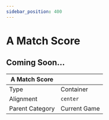 ```yaml
---
sidebar_position: 400
---
```

    
# A Match Score

## Coming Soon...

|     A Match Score  ||
| -------- | ------- |
| Type  |  Container | Visibility | Image | Text  |
| Alignment |  `center`     |
| Parent Category    | Current Game    |
